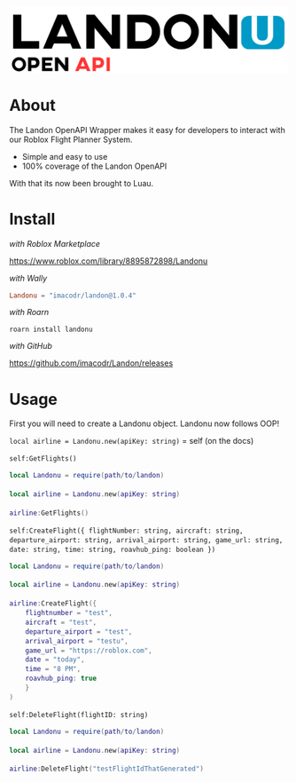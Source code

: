 ![banner](./assets/banner.png)

# About

The Landon OpenAPI Wrapper makes it easy for developers to interact with our Roblox Flight Planner System.

- Simple and easy to use
- 100% coverage of the Landon OpenAPI

With that its now been brought to Luau.

# Install

_with Roblox Marketplace_

https://www.roblox.com/library/8895872898/Landonu

_with Wally_

```toml
Landonu = "imacodr/landon@1.0.4"
```

_with Roarn_

```sh-session
roarn install landonu
```

_with GitHub_

https://github.com/imacodr/Landon/releases

# Usage

First you will need to create a Landonu object. Landonu now follows OOP!

`local airline = Landonu.new(apiKey: string)` = self (on the docs)

`self:GetFlights()`

```lua
local Landonu = require(path/to/landon)

local airline = Landonu.new(apiKey: string)

airline:GetFlights()
```

`self:CreateFlight({ flightNumber: string, aircraft: string, departure_airport: string, arrival_airport: string, game_url: string, date: string, time: string, roavhub_ping: boolean })`

```lua
local Landonu = require(path/to/landon)

local airline = Landonu.new(apiKey: string)

airline:CreateFlight({
    flightnumber = "test",
    aircraft = "test",
    departure_airport = "test",
    arrival_airport = "testu",
    game_url = "https://roblox.com",
    date = "today",
    time = "8 PM",
    roavhub_ping: true
    }
)
```

`self:DeleteFlight(flightID: string)`

```lua
local Landonu = require(path/to/landon)

local airline = Landonu.new(apiKey: string)

airline:DeleteFlight("testFlightIdThatGenerated")
```
